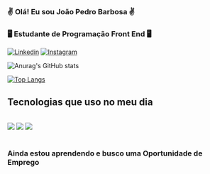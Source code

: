 ### ✌️ Olá! Eu sou João Pedro Barbosa ✌️

### 🖥️ Estudante de Programação Front End 🖥️ 

[![Linkedin](https://img.shields.io/badge/LinkedIn-0077B5?style=for-the-badge&logo=linkedin&logoColor=white)](https://www.linkedin.com/in/joãopedrobarbosadesouza/)
[![Instagram](https://img.shields.io/badge/Instagram-E4405F?style=for-the-badge&logo=instagram&logoColor=white)](https://www.instagram.com/joao_pedro1724/)

![Anurag's GitHub stats](https://github-readme-stats.vercel.app/api?username=jaopedrobarbosa&show_icons=true&theme=dracula)

[![Top Langs](https://github-readme-stats.vercel.app/api/top-langs/?username=jaopedrobarbosa&hide_progress=true)](https://github.com/anuraghazra/github-readme-stats)

## Tecnologias que uso no meu dia

<div style="display: inline_block"><br/>
    <img align="center "src="https://img.shields.io/badge/HTML5-E34F26?style=for-the-badge&logo=html5&logoColor=white"> 
    <img align="center "src="https://img.shields.io/badge/CSS3-1572B6?style=for-the-badge&logo=css3&logoColor=white">
     <img align="center "src="https://img.shields.io/badge/JavaScript-F7DF1E?style=for-the-badge&logo=javascript&logoColor=black">
</div> <br>

### Ainda estou aprendendo e busco uma Oportunidade de Emprego

